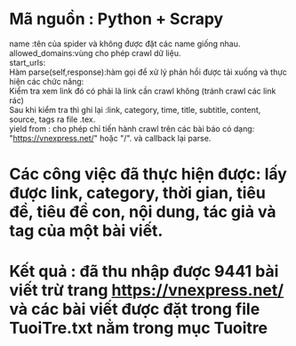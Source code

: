 # Mã nguồn : Python + Scrapy

name :tên của spider và không được đặt các name giống nhau.<br/>
allowed_domains:vùng cho phép crawl dữ liệu.<br/>
start_urls:<br/>
Hàm parse(self,response):hàm gọi để xử lý phản hồi được tải xuống và thực hiện các chức năng:<br/>
Kiểm tra xem link đó có phải là link cần crawl không (tránh crawl các link rác)<br/>
Sau khi kiểm tra thì ghi lại :link, category, time, title, subtitle, content, source, tags ra file .tex.<br/>
yield from : cho phép chỉ tiến hành crawl trên các bài báo có dạng: "https://vnexpress.net/" hoặc "/". và callback lại parse.<br/>

# Các công việc đã thực hiện được: lấy được link, category, thời gian, tiêu đề, tiêu đề con, nội dung, tác giả và tag của một bài viết.
# Kết quả : đã thu nhập được 9441 bài viết trừ trang https://vnexpress.net/ và các bài viết được đặt trong file TuoiTre.txt nằm trong mục Tuoitre
